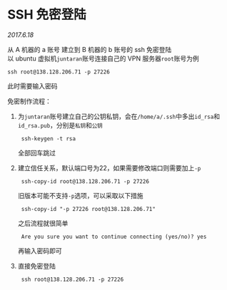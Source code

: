 # SSH 免密登陆

*2017.6.18*

从 A 机器的 a 账号 建立到 B 机器的 b 账号的 ssh 免密登陆  
以 ubuntu 虚拟机`juntaran`账号连接自己的 VPN 服务器`root`账号为例

    ssh root@138.128.206.71 -p 27226
    
此时需要输入密码

免密制作流程：

1. 为`juntaran`账号建立自己的公钥私钥，会在`/home/a/.ssh`中多出`id_rsa`和`id_rsa.pub`，分别是`私钥`和`公钥`

        ssh-keygen -t rsa
        
    全部回车跳过
        
2. 建立信任关系，默认端口号为22，如果需要修改端口则需要加上`-p`

        ssh-copy-id root@138.128.206.71 -p 27226
        
    旧版本可能不支持`-p`选项，可以采取以下措施
        
        ssh-copy-id "-p 27226 root@138.128.206.71"
        
    之后流程就很简单
    
        Are you sure you want to continue connecting (yes/no)? yes
        
    再输入密码即可
    
3. 直接免密登陆

        ssh root@138.128.206.71 -p 27226